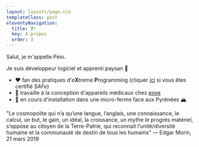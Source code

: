 ```yaml
---
layout: layouts/page.njk
templateClass: post
eleventyNavigation:
  title: ?!
  key: A propos
  order: 3
---
```


Salut, je m'appelle Peio.

Je suis développeur logiciel et apprenti paysan 🌱

 - ❤️ fan des pratiques d'e**X**treme **P**rogramming (cliquer [ici](https://agilequittersmanifesto.org/) si vous êtes certifié *SAFe*)
 - 🔨 travaille à la conception d'appareils médicaux chez [eove](http://eove.fr)
 - 🌱 en cours d'installation dans une micro-ferme face aux Pyrénées 🏔️

 <p class="quote">
"Le cosmopolite qui n’a qu’une langue, l’anglais, une connaissance, le calcul, un but, le gain, un idéal, la croissance, un mythe le progrès matériel, s’oppose au citoyen de la Terre-Patrie, qui reconnait l’unité/diversité humaine et la communauté de destin de tous les humains" — Edgar Morin, 21 mars 2019
 </p>



